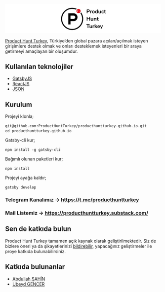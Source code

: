 ![Product Hunt Turkey](https://github.com/ProductHuntTurkey/producthuntturkey.github.io/blob/development/readme.jpg)

[Product Hunt Turkey](https://producthuntturkey.github.io/), Türkiye’den global pazara açılan/açılmak isteyen girişimlere destek olmak ve onları desteklemek isteyenleri bir araya getirmeyi amaçlayan bir oluşumdur.

## Kullanılan teknolojiler
* [GatsbyJS](https://www.gatsbyjs.org/)
* [ReactJS](https://github.com/facebook/react)
* [JSON](https://www.json.org/json-tr.html)

Kurulum
-------------------

Projeyi klonla;

	git@github.com:ProductHuntTurkey/producthuntturkey.github.io.git
	cd producthuntturkey.github.io

Gatsby-cli kur;

	npm install -g gatsby-cli

Bağımlı olunan paketleri kur;

	npm install

Projeyi ayağa kaldır;

	gatsby develop


### Telegram Kanalımız -> https://t.me/producthuntturkey
### Mail Listemiz -> https://producthuntturkey.substack.com/


## Sen de katkıda bulun
Product Hunt Turkey tamamen açık kaynak olarak geliştirilmektedir. Siz de bizlere öneri ya da şikayetlerinizi [bildirebilir](https://github.com/ProductHuntTurkey/producthuntturkey.github.io/issues), yapacağınız geliştirmeler ile proye katkıda bulunabilirsiniz.

## Katkıda bulunanlar
* [Abdullah ŞAHİN](https://github.com/mrabdullahsahin)
* [Ubeyd GENCER](https://github.com/ubeydgencer)